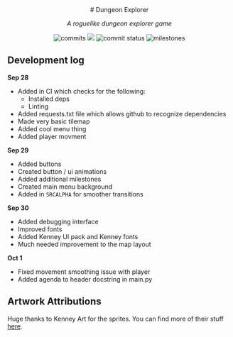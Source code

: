 <div align="center">
# Dungeon Explorer

_A roguelike dungeon explorer game_

![commits](https://img.shields.io/github/commit-activity/w/JoshuaDRose/dungeon-game?label=commits&logo=git&logoColor=white&color=%23e67233)
![](https://tokei.rs/b1/github/JoshuaDRose/dungeon-game)
![commit status](https://img.shields.io/github/commit-status/JoshuaDRose/dungeon-game/master/7e56a2d69e27bbe8c2df8561f6280d57f5cc25f9?logo=pypy)
![milestones](https://img.shields.io/github/milestones/all/JoshuaDRose/dungeon-game?color=skyblue&logo=github)
</div>


Development log
-------------------------------------------------------------------------------

__Sep 28__
 - Added in CI which checks for the following:
    - Installed deps
    - Linting
 - Added requests.txt file which allows github to recognize dependencies 
 - Made very basic tilemap
 - Added cool menu thing
 - Added player movment
 
__Sep 29__
 - Added buttons 
 - Created button / ui animations
 - Added additional milestones
 - Created main menu background 
 - Added in `SRCALPHA` for smoother transitions
 
__Sep 30__
 - Added debugging interface 
 - Improved fonts 
 - Added Kenney UI pack and Kenney fonts
 - Much needed improvement to the map layout

__Oct 1__
 - Fixed movement smoothing issue with player
 - Added agenda to header docstring in main.py
 
Artwork Attributions
-------------------------------------------------------------------------------
Huge thanks to Kenney Art for the sprites. You can find more of their stuff [here](https://www.kenney.nl).
